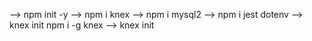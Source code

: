--> npm init -y
--> npm i knex
--> npm i mysql2
--> npm i jest dotenv
--> knex init
        npm i -g knex
--> knex init